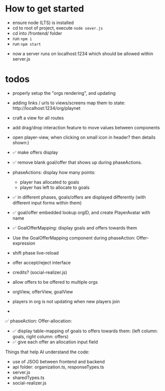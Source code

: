 # How to get started

-   ensure node (LTS) is installed
-   cd to root of project, execute `node sever.js`
-   cd into /frontend/ folder
-   run `npm i`
-   run `npm start`

*   now a server runs on localhost:1234 which should be allowed within server.js

# todos

-   properly setup the "orgs rendering", and updating 
-   adding links / urls to views/screens map them to state: http://localhost:1234/org/playnet
-   craft a view for all routes
-   add drag/drop interaction feature to move values between components
-   open player-view, when clicking on small icon in header? then details shown:)


- ✅ make offers display
- ✅ remove blank goal/offer that shows up during phaseActions.
- phaseActions: display how many points:
    - player has allocated to goals
    - player has left to allocate to goals
- ✅ in different phases, goals/offers are displayed differently (with different input forms within them)
- ✅ goal/offer embedded lookup orgID, and create PlayerAvatar with name
- ✅ GoalOfferMapping: display goals and offers towards them
- Use the GoalOfferMapping component during phaseAction: Offer-expression
- shift phase live-reload
- offer accept/reject interface
- credits? (social-realizer.js)
- allow offers to be offered to multiple orgs
- orgView, offerView, goalView
- players in org is not updating when new players join
- 

✅ phaseAction: Offer-allocation:
- ✅ display table-mapping of goals to offers towards them:
(left column: goals, right column: offers)
- ✅ give each offer an allocation input field





Things that help AI understand the code:
- use of JSOG between frontend and backend
- api folder: organization.ts, responseTypes.ts
- server.js
- sharedTypes.ts
- social-realizer.js